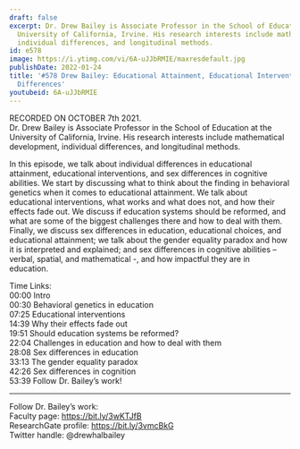 ```yaml
---
draft: false
excerpt: Dr. Drew Bailey is Associate Professor in the School of Education at the
  University of California, Irvine. His research interests include mathematical development,
  individual differences, and longitudinal methods.
id: e578
image: https://i.ytimg.com/vi/6A-uJJbRMIE/maxresdefault.jpg
publishDate: 2022-01-24
title: '#578 Drew Bailey: Educational Attainment, Educational Interventions, and Sex
  Differences'
youtubeid: 6A-uJJbRMIE
---
```

RECORDED ON OCTOBER 7th 2021.  
Dr. Drew Bailey is Associate Professor in the School of Education at the University of California, Irvine. His research interests include mathematical development, individual differences, and longitudinal methods.

In this episode, we talk about individual differences in educational attainment, educational interventions, and sex differences in cognitive abilities. We start by discussing what to think about the finding in behavioral genetics when it comes to educational attainment. We talk about educational interventions, what works and what does not, and how their effects fade out. We discuss if education systems should be reformed, and what are some of the biggest challenges there and how to deal with them. Finally, we discuss sex differences in education, educational choices, and educational attainment; we talk about the gender equality paradox and how it is interpreted and explained; and sex differences in cognitive abilities – verbal, spatial, and mathematical -, and how impactful they are in education.

Time Links:  
00:00 Intro  
00:30  Behavioral genetics in education  
07:25  Educational interventions  
14:39  Why their effects fade out  
19:51  Should education systems be reformed?  
22:04  Challenges in education and how to deal with them  
28:08  Sex differences in education  
33:13  The gender equality paradox  
42:26  Sex differences in cognition  
53:39  Follow Dr. Bailey’s work!

---

Follow Dr. Bailey’s work:  
Faculty page: https://bit.ly/3wKTJfB  
ResearchGate profile: https://bit.ly/3vmcBkG  
Twitter handle: @drewhalbailey
